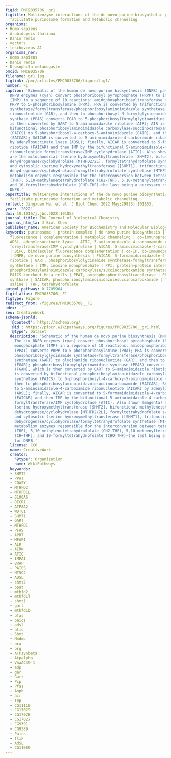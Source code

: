 ```yaml
---
figid: PMC9035706__gr1
figtitle: Multienzyme interactions of the de novo purine biosynthetic protein PAICS
  facilitate purinosome formation and metabolic channeling
organisms:
- Homo sapiens
- Arabidopsis thaliana
- Danio rerio
- vectors
- teschovirus A1
organisms_ner:
- Homo sapiens
- Danio rerio
- Drosophila melanogaster
pmcid: PMC9035706
filename: gr1.jpg
figlink: /pmc/articles/PMC9035706/figure/fig1/
number: F1
caption: 'Schematic of the human de novo purine biosynthesis (DNPB) pathway. The six
  DNPB enzymes (cyan) convert phosphoribosyl pyrophosphate (PRPP) to inosine monophosphate
  (IMP) in a sequence of 10 reactions: amidophosphoribosyltransferase (PPAT) converts
  PRPP to 5-phosphoribosylamine (PRA); PRA is converted by trifunctional phosphoribosylglycinamide
  synthetase/formyltransferase/phosphoribosylaminoimidazole synthetase (GART) to glycinamide
  ribonucleotide (GAR), and then to phosphoribosyl-N-formylglycineamide (FGAR); phosphoribosylformylglycinamidine
  synthase (PFAS) converts FGAR to 5-phosphoribosylformylglycinamidine (FGAM), which
  is then converted by GART to 5-aminoimidazole ribotide (AIR); AIR is converted by
  bifunctional phosphoribosylaminoimidazole carboxylase/succinocarboxamide synthetase
  (PAICS) to 5-phosphoribosyl-4-carboxy-5-aminoimidazole (CAIR), and then to phosphoribosylaminoimidazolesuccinocarboxamide
  (SAICAR); SAICAR is converted to 5-aminoimidazole-4-carboxamide ribonucleotide (AICAR)
  by adenylosuccinate lyase (ADSL); finally, AICAR is converted to 5-formamidoimidazole-4-carboxamide
  ribotide (FAICAR) and then IMP by the bifunctional 5-aminoimidazole-4-carboxamide
  ribonucleotide formyltransferase/IMP cyclohydrolase (ATIC). Also shown (magenta)
  are the mitochondrial (serine hydroxymethyltransferase [SHMT2], bifunctional methylenetetrahydrofolate
  dehydrogenase/cyclohydrolase [MTHFD2/2L], formyltetrahydrofolate synthetase [MTHFD1L])
  and cytosolic (serine hydroxymethyltransferase ([SHMT1], trifunctional methylenetetrahydrofolate
  dehydrogenase/cyclohydrolase/formyltetrahydrofolate synthetase [MTHFD1]) one-carbon
  metabolism enzymes responsible for the interconversion between tetrahydrofolate
  (THF), 5,10-methylenetetrahydrofolate (CH2-THF), 5,10-methenyltetrahydrofolate (CH=THF),
  and 10-formyltetrahydrofolate (CHO-THF)—the last being a necessary cofactor for
  DNPB.'
papertitle: Multienzyme interactions of the de novo purine biosynthetic protein PAICS
  facilitate purinosome formation and metabolic channeling.
reftext: Jingxuan He, et al. J Biol Chem. 2022 May;298(5):101853.
year: '2022'
doi: 10.1016/j.jbc.2022.101853
journal_title: The Journal of Biological Chemistry
journal_nlm_ta: J Biol Chem
publisher_name: American Society for Biochemistry and Molecular Biology
keywords: purinosome | protein complex | de novo purine biosynthesis | bimolecular
  fluorescence | complementation | metabolic channeling | co-immunoprecipitation |
  ADSL, adenylosuccinate lyase | ATIC, 5-aminoimidazole-4-carboxamide ribonucleotide
  formyltransferase/IMP cyclohydrolase | AICAR, 5-aminoimidazole-4-carboxamide ribonucleotide
  | BiFC, bimolecular fluorescence complementation | co-IP, co-immunoprecipitation
  | DNPB, de novo purine biosynthesis | FAICAR, 5-formamidoimidazole-4-carboxamide
  ribotide | GART, phosphoribosylglycinamide synthetase/formyltransferase/phosphoribosylaminoimidazole
  synthetase | IMP, inosine monophosphate | PPI, protein–protein interaction | PAICS,
  phosphoribosylaminoimidazole carboxylase/succinocarboxamide synthetase | crPAICS,
  PAICS-knockout HeLa cells | PPAT, amidophosphoribosyltransferase | PFAS, phosphoribosylformylglycinamidine
  synthase | SAICAR, phosphoribosylaminoimidazolesuccinocarboxamide | TBS, tris-buffered
  saline | THF, tetrahydrofolate
automl_pathway: 0.7705964
figid_alias: PMC9035706__F1
figtype: Figure
redirect_from: /figures/PMC9035706__F1
ndex: ''
seo: CreativeWork
schema-jsonld:
  '@context': https://schema.org/
  '@id': https://pfocr.wikipathways.org/figures/PMC9035706__gr1.html
  '@type': Dataset
  description: 'Schematic of the human de novo purine biosynthesis (DNPB) pathway.
    The six DNPB enzymes (cyan) convert phosphoribosyl pyrophosphate (PRPP) to inosine
    monophosphate (IMP) in a sequence of 10 reactions: amidophosphoribosyltransferase
    (PPAT) converts PRPP to 5-phosphoribosylamine (PRA); PRA is converted by trifunctional
    phosphoribosylglycinamide synthetase/formyltransferase/phosphoribosylaminoimidazole
    synthetase (GART) to glycinamide ribonucleotide (GAR), and then to phosphoribosyl-N-formylglycineamide
    (FGAR); phosphoribosylformylglycinamidine synthase (PFAS) converts FGAR to 5-phosphoribosylformylglycinamidine
    (FGAM), which is then converted by GART to 5-aminoimidazole ribotide (AIR); AIR
    is converted by bifunctional phosphoribosylaminoimidazole carboxylase/succinocarboxamide
    synthetase (PAICS) to 5-phosphoribosyl-4-carboxy-5-aminoimidazole (CAIR), and
    then to phosphoribosylaminoimidazolesuccinocarboxamide (SAICAR); SAICAR is converted
    to 5-aminoimidazole-4-carboxamide ribonucleotide (AICAR) by adenylosuccinate lyase
    (ADSL); finally, AICAR is converted to 5-formamidoimidazole-4-carboxamide ribotide
    (FAICAR) and then IMP by the bifunctional 5-aminoimidazole-4-carboxamide ribonucleotide
    formyltransferase/IMP cyclohydrolase (ATIC). Also shown (magenta) are the mitochondrial
    (serine hydroxymethyltransferase [SHMT2], bifunctional methylenetetrahydrofolate
    dehydrogenase/cyclohydrolase [MTHFD2/2L], formyltetrahydrofolate synthetase [MTHFD1L])
    and cytosolic (serine hydroxymethyltransferase ([SHMT1], trifunctional methylenetetrahydrofolate
    dehydrogenase/cyclohydrolase/formyltetrahydrofolate synthetase [MTHFD1]) one-carbon
    metabolism enzymes responsible for the interconversion between tetrahydrofolate
    (THF), 5,10-methylenetetrahydrofolate (CH2-THF), 5,10-methenyltetrahydrofolate
    (CH=THF), and 10-formyltetrahydrofolate (CHO-THF)—the last being a necessary cofactor
    for DNPB.'
  license: CC0
  name: CreativeWork
  creator:
    '@type': Organization
    name: WikiPathways
  keywords:
  - SHMT2
  - PPAT
  - COASY
  - MTHFD2
  - MTHFD1L
  - S100A6
  - DECR1
  - ATP8A2
  - WDTC1
  - SHMT1
  - GART
  - MTHFD1
  - PFAS
  - APRT
  - MFAP1
  - AIR
  - AIRN
  - ATIC
  - IMPA1
  - BRAP
  - PAICS
  - NT5C2
  - ADSL
  - shmt2
  - ppat
  - mthfd2
  - mthfd1l
  - shmt1
  - gart
  - mthfd1b
  - pfas
  - paics
  - adsl
  - atic
  - Shmt
  - Nmdmc
  - pra
  - prg
  - ATPsynbeta
  - Atpalpha
  - VhaAC39-1
  - adp
  - gar
  - Gart
  - Pcp
  - Pfas
  - Amph
  - air
  - Imp
  - CG11110
  - CG17029
  - CG17028
  - CG17027
  - CG9391
  - CG9389
  - Paics
  - fliF
  - AdSL
  - CG11089
---
```

